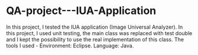 # QA-project---IUA-Application
In this project, I tested the IUA application (Image Universal Analyzer). In this project, I used unit testing, the main class was replaced with test double and I kept the possibility to use the real implementation of this class. The tools I used - Environment: Eclipse. Language: Java.
